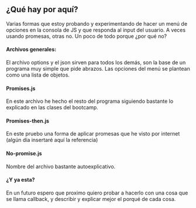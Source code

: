## ¿Qué hay por aquí?
Varias formas que estoy probando y experimentando de hacer un menú de opciones en la consola de JS y que responda al input del usuario. A veces usando promesas, otras no. Un poco de todo porque ¿por qué no?

#### Archivos generales:
El archivo options y el json sirven para todos los demás, son la base de un programa muy simple que pide abrazos. Las opciones del menú se plantean como una lista de objetos.

#### Promises.js
En este archivo he hecho el resto del programa siguiendo bastante lo explicado en las clases del bootcamp.

#### Promises-then.js
En este pruebo una forma de aplicar promesas que he visto por internet (algún día insertaré aquí la referencia)

#### No-promise.js
Nombre del archivo bastante autoexplicativo.



#### ¿Y ya esta?
En un futuro espero que proximo quiero probar a hacerlo con una cosa que se llama callback, y describir y explicar mejor el porqué de cada cosa.